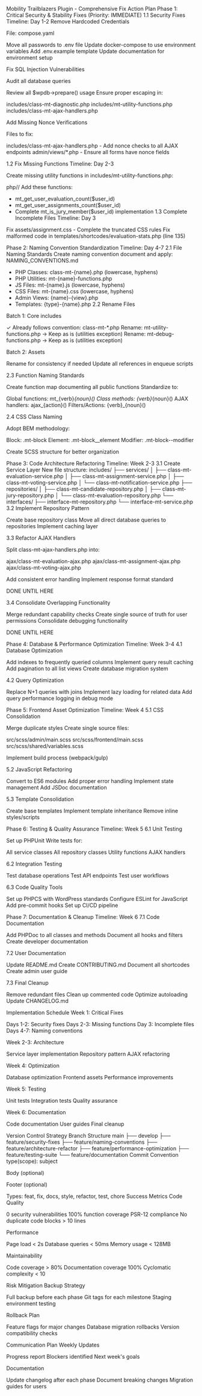 Mobility Trailblazers Plugin - Comprehensive Fix Action Plan
Phase 1: Critical Security & Stability Fixes (Priority: IMMEDIATE)
1.1 Security Fixes
Timeline: Day 1-2
Remove Hardcoded Credentials

 File: compose.yaml

Move all passwords to .env file
Update docker-compose to use environment variables
Add .env.example template
Update documentation for environment setup



Fix SQL Injection Vulnerabilities

 Audit all database queries

Review all $wpdb->prepare() usage
Ensure proper escaping in:

includes/class-mt-diagnostic.php
includes/mt-utility-functions.php
includes/class-mt-ajax-handlers.php





Add Missing Nonce Verifications

 Files to fix:

includes/class-mt-ajax-handlers.php - Add nonce checks to all AJAX endpoints
admin/views/*.php - Ensure all forms have nonce fields



1.2 Fix Missing Functions
Timeline: Day 2-3

 Create missing utility functions in includes/mt-utility-functions.php:

php// Add these functions:
- mt_get_user_evaluation_count($user_id)
- mt_get_user_assignments_count($user_id)
- Complete mt_is_jury_member($user_id) implementation
1.3 Complete Incomplete Files
Timeline: Day 3

 Fix assets/assignment.css - Complete the truncated CSS rules
 Fix malformed code in templates/shortcodes/evaluation-stats.php (line 135)


Phase 2: Naming Convention Standardization
Timeline: Day 4-7
2.1 File Naming Standards
Create naming convention document and apply:
NAMING_CONVENTIONS.md
- PHP Classes: class-mt-{name}.php (lowercase, hyphens)
- PHP Utilities: mt-{name}-functions.php
- JS Files: mt-{name}.js (lowercase, hyphens)
- CSS Files: mt-{name}.css (lowercase, hyphens)
- Admin Views: {name}-{view}.php
- Templates: {type}-{name}.php
2.2 Rename Files

 Batch 1: Core includes

✓ Already follows convention: class-mt-*.php
Rename: mt-utility-functions.php → Keep as is (utilities exception)
Rename: mt-debug-functions.php → Keep as is (utilities exception)


 Batch 2: Assets

Rename for consistency if needed
Update all references in enqueue scripts



2.3 Function Naming Standards

 Create function map documenting all public functions
 Standardize to:

Global functions: mt_{verb}_{noun}()
Class methods: {verb}_{noun}()
AJAX handlers: ajax_{action}()
Filters/Actions: {verb}_{noun}()



2.4 CSS Class Naming

 Adopt BEM methodology:

Block: .mt-block
Element: .mt-block__element
Modifier: .mt-block--modifier


 Create SCSS structure for better organization



Phase 3: Code Architecture Refactoring
Timeline: Week 2-3
3.1 Create Service Layer
New file structure:
includes/
├── services/
│   ├── class-mt-evaluation-service.php
│   ├── class-mt-assignment-service.php
│   ├── class-mt-voting-service.php
│   └── class-mt-notification-service.php
├── repositories/
│   ├── class-mt-candidate-repository.php
│   ├── class-mt-jury-repository.php
│   └── class-mt-evaluation-repository.php
└── interfaces/
    ├── interface-mt-repository.php
    └── interface-mt-service.php
3.2 Implement Repository Pattern

 Create base repository class
 Move all direct database queries to repositories
 Implement caching layer


3.3 Refactor AJAX Handlers

 Split class-mt-ajax-handlers.php into:

ajax/class-mt-evaluation-ajax.php
ajax/class-mt-assignment-ajax.php
ajax/class-mt-voting-ajax.php


 Add consistent error handling
 Implement response format standard

DONE UNTIL HERE


3.4 Consolidate Overlapping Functionality

 Merge redundant capability checks
 Create single source of truth for user permissions
 Consolidate debugging functionality

DONE UNTIL HERE


Phase 4: Database & Performance Optimization
Timeline: Week 3-4
4.1 Database Optimization

 Add indexes to frequently queried columns
 Implement query result caching
 Add pagination to all list views
 Create database migration system

4.2 Query Optimization

 Replace N+1 queries with joins
 Implement lazy loading for related data
 Add query performance logging in debug mode

Phase 5: Frontend Asset Optimization
Timeline: Week 4
5.1 CSS Consolidation

 Merge duplicate styles
 Create single source files:

src/scss/admin/main.scss
src/scss/frontend/main.scss
src/scss/shared/variables.scss


 Implement build process (webpack/gulp)

5.2 JavaScript Refactoring

 Convert to ES6 modules
 Add proper error handling
 Implement state management
 Add JSDoc documentation

5.3 Template Consolidation

 Create base templates
 Implement template inheritance
 Remove inline styles/scripts

Phase 6: Testing & Quality Assurance
Timeline: Week 5
6.1 Unit Testing

 Set up PHPUnit
 Write tests for:

All service classes
All repository classes
Utility functions
AJAX handlers



6.2 Integration Testing

 Test database operations
 Test API endpoints
 Test user workflows

6.3 Code Quality Tools

 Set up PHPCS with WordPress standards
 Configure ESLint for JavaScript
 Add pre-commit hooks
 Set up CI/CD pipeline

Phase 7: Documentation & Cleanup
Timeline: Week 6
7.1 Code Documentation

 Add PHPDoc to all classes and methods
 Document all hooks and filters
 Create developer documentation

7.2 User Documentation

 Update README.md
 Create CONTRIBUTING.md
 Document all shortcodes
 Create admin user guide

7.3 Final Cleanup

 Remove redundant files
 Clean up commented code
 Optimize autoloading
 Update CHANGELOG.md

Implementation Schedule
Week 1: Critical Fixes

Days 1-2: Security fixes
Days 2-3: Missing functions
Day 3: Incomplete files
Days 4-7: Naming conventions

Week 2-3: Architecture

Service layer implementation
Repository pattern
AJAX refactoring

Week 4: Optimization

Database optimization
Frontend assets
Performance improvements

Week 5: Testing

Unit tests
Integration tests
Quality assurance

Week 6: Documentation

Code documentation
User guides
Final cleanup

Version Control Strategy
Branch Structure
main
├── develop
├── feature/security-fixes
├── feature/naming-conventions
├── feature/architecture-refactor
├── feature/performance-optimization
├── feature/testing-suite
└── feature/documentation
Commit Convention
type(scope): subject

Body (optional)

Footer (optional)

Types: feat, fix, docs, style, refactor, test, chore
Success Metrics
Code Quality

 0 security vulnerabilities
 100% function coverage
 PSR-12 compliance
 No duplicate code blocks > 10 lines

Performance

 Page load < 2s
 Database queries < 50ms
 Memory usage < 128MB

Maintainability

 Code coverage > 80%
 Documentation coverage 100%
 Cyclomatic complexity < 10

Risk Mitigation
Backup Strategy

 Full backup before each phase
 Git tags for each milestone
 Staging environment testing

Rollback Plan

 Feature flags for major changes
 Database migration rollbacks
 Version compatibility checks

Communication Plan
Weekly Updates

Progress report
Blockers identified
Next week's goals

Documentation

Update changelog after each phase
Document breaking changes
Migration guides for users